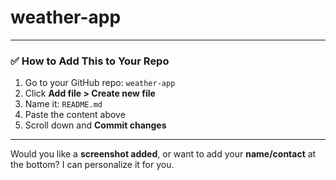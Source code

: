 # weather-app

---

### ✅ How to Add This to Your Repo

1. Go to your GitHub repo: `weather-app`
2. Click **Add file > Create new file**
3. Name it: `README.md`
4. Paste the content above
5. Scroll down and **Commit changes**

---

Would you like a **screenshot added**, or want to add your **name/contact** at the bottom? I can personalize it for you.
